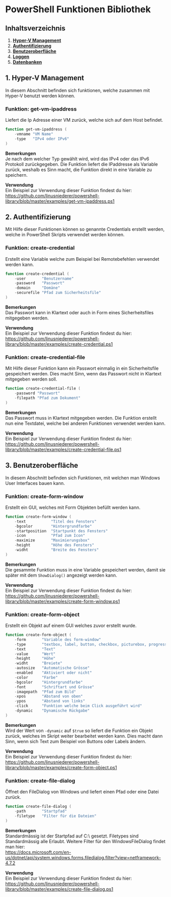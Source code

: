 # PowerShell Funktionen Bibliothek

## Inhaltsverzeichnis
1. **[Hyper-V Management](#1-hyper-v-management)**
2. **[Authentifizierung](#2-authentifizierung)**
3. **[Benutzeroberfläche](#3-benutzeroberfläche)**
4. **[Loggen](#4-loggen)**
5. **[Datenbanken](#5-datenbanken)**

## 1. Hyper-V Management
In diesem Abschnitt befinden sich funktionen, welche zusammen mit Hyper-V benutzt werden können.

### Funktion: get-vm-ipaddress
Liefert die Ip Adresse einer VM zurück, welche sich auf dem Host befindet.

```ps1
function get-vm-ipaddress (
    -vmname "VM Name"
    -type   "IPv4 oder IPv6"
)
```

**Bemerkungen** <br>
Je nach dem welcher Typ gewählt wird, wird das IPv4 oder das IPv6 Protokoll zurückgegeben. Die Funktion liefert die IPaddresse als Variable zurück, weshalb es Sinn macht, die Funktion direkt in eine Variable zu speichern.

**Verwendung** <br>
Ein Beispiel zur Verwendung dieser Funktion findest du hier: <br>
https://github.com/linusniederer/powershell-library/blob/master/examples/get-vm-ipaddress.ps1

## 2. Authentifizierung
Mit Hilfe dieser Funktionen können so genannte Credentials erstellt werden, welche in PowerShell Skripts verwendet werden können.

### Funktion: create-credential
Erstellt eine Variable welche zum Beispiel bei Remotebefehlen verwendet werden kann.

```ps1
function create-credential (
    -user       "Benutzername"
    -password   "Passwort"
    -domain     "Domäne"
    -securefile "Pfad zum Sicherheitsfile"
)
```

**Bemerkungen** <br>
Das Passwort kann in Klartext oder auch in Form eines Sicherheitsfiles mitgegeben werden.

**Verwendung** <br>
Ein Beispiel zur Verwendung dieser Funktion findest du hier: <br>
https://github.com/linusniederer/powershell-library/blob/master/examples/create-credential.ps1

### Funktion: create-credential-file
Mit Hilfe dieser Funktion kann ein Passwort einmalig in ein Sicherheitsfile gespeichert werden. Dies macht Sinn, wenn das Passwort nicht in Klartext mitgegeben werden soll.

```ps1
function create-credential-file (
    -password "Passwort"
    -filepath "Pfad zum Dokument"
)
```

**Bemerkungen** <br>
Das Passwort muss in Klartext mitgegeben werden. Die Funktion erstellt nun eine Textdatei, welche bei anderen Funktionen verwendet werden kann.

**Verwendung** <br>
Ein Beispiel zur Verwendung dieser Funktion findest du hier: <br>
https://github.com/linusniederer/powershell-library/blob/master/examples/create-credential-file.ps1

## 3. Benutzeroberfläche
In diesem Abschnitt befinden sich Funktionen, mit welchen man Windows User Interfaces bauen kann.

### Funktion: create-form-window
Erstellt ein GUI, welches mit Form Objekten befüllt werden kann.

```ps1
function create-form-window (
    -text           "Titel des Fensters"
    -bgcolor        "Hintergrundfarbe"
    -startposition  "Startpunkt des Fensters"
    -icon           "Pfad zum Icon"
    -maximize       "Maximierungsbox"
    -height         "Höhe des Fensters"
    -widht          "Breite des Fensters"
)
```

**Bemerkungen** <br>
Die gesammte Funktion muss in eine Variable gespeichert werden, damit sie später mit dem `ShowDialog()` angezeigt werden kann.

**Verwendung** <br>
Ein Beispiel zur Verwendung dieser Funktion findest du hier: <br>
https://github.com/linusniederer/powershell-library/blob/master/examples/create-form-window.ps1

### Funktion: create-form-object
Erstellt ein Objekt auf einem GUI welches zuvor erstellt wurde.

```ps1
function create-form-object (
    -form       "Variable des form-window"
    -type       "textbox, label, button, checkbox, picturebox, progressbar"
    -text       "Text"
    -value      "Wert"
    -height     "Höhe"
    -widht      "Breiete"
    -autosize   "Automatische Grösse"
    -enabled    "Aktiviert oder nicht"
    -color      "Farbe"
    -bgcolor    "Hintergrundfarbe"
    -font       "Schriftart und Grösse"
    -imagepath  "Pfad zum Bild"
    -xpos       "Abstand von oben"
    -ypos       "Abstand von links"
    -click      "Funktion welche beim Click ausgeführt wird"
    -dynamic    "Dynamische Rückgabe"
)
```

**Bemerkungen** <br>
Wird der Wert von `-dynamic` auf `$true` so liefert die Funktion ein Objekt zurück, welches im Skript weiter bearbeitet werden kann. Dies macht dann Sinn, wenn sich Text zum Beispiel von Buttons oder Labels ändern.

**Verwendung** <br>
Ein Beispiel zur Verwendung dieser Funktion findest du hier: <br>
https://github.com/linusniederer/powershell-library/blob/master/examples/create-form-object.ps1

### Funktion: create-file-dialog
Öffnet den FileDialog von Windows und liefert einen Pfad oder eine Datei zurück.

```ps1
function create-file-dialog (
    -path       "Startpfad"
    -filetype   "Filter für die Dateien"
)
```

**Bemerkungen** <br>
Standardmässig ist der Startpfad auf C:\ gesetzt. Filetypes sind Standardmässig alle Erlaubt. Weitere Filter für den WindowsFileDialog findet man hier: <br>
https://docs.microsoft.com/en-us/dotnet/api/system.windows.forms.filedialog.filter?view=netframework-4.7.2

**Verwendung** <br>
Ein Beispiel zur Verwendung dieser Funktion findest du hier: <br>
https://github.com/linusniederer/powershell-library/blob/master/examples/create-file-dialog.ps1